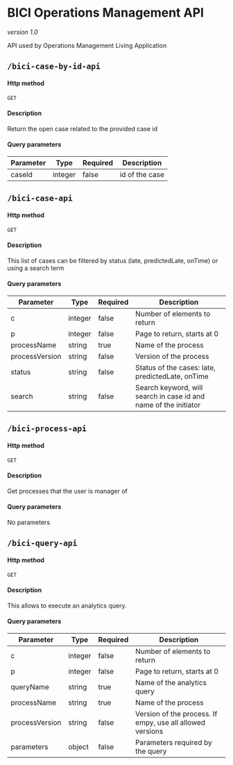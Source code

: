 # BICI Operations Management API

*version 1.0*

API used by Operations Management Living Application

## `/bici-case-by-id-api`
#### Http method
`GET`

#### Description
Return the open case related to the provided case id

#### Query parameters
|Parameter|Type|Required|Description|
|---------|----|--------|-----------|
|caseId|integer|false|id of the case|

## `/bici-case-api`
#### Http method
`GET`

#### Description
This list of cases can be filtered by status (late, predictedLate, onTime) or using a search term

#### Query parameters
|Parameter|Type|Required|Description|
|---------|----|--------|-----------|
|c|integer|false|Number of elements to return|
|p|integer|false|Page to return, starts at 0|
|processName|string|true|Name of the process|
|processVersion|string|false|Version of the process|
|status|string|false|Status of the cases: late, predictedLate, onTime|
|search|string|false|Search keyword, will search in case id and name of the initiator|

## `/bici-process-api`
#### Http method
`GET`

#### Description
Get processes that the user is manager of

#### Query parameters
No parameters

## `/bici-query-api`
#### Http method
`GET`

#### Description
This allows to execute an analytics query.

#### Query parameters
|Parameter|Type|Required|Description|
|---------|----|--------|-----------|
|c|integer|false|Number of elements to return|
|p|integer|false|Page to return, starts at 0|
|queryName|string|true|Name of the analytics query|
|processName|string|true|Name of the process|
|processVersion|string|false|Version of the process. If empy, use all allowed versions|
|parameters|object|false|Parameters required by the query|


